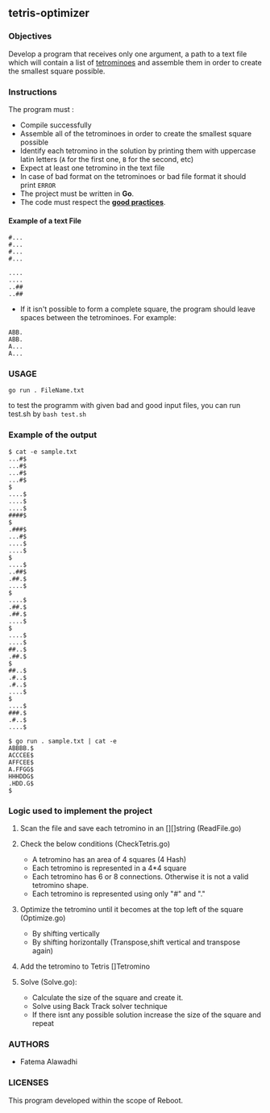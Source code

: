 ## tetris-optimizer

### Objectives

Develop a program that receives only one argument, a path to a text file which will contain a list of [tetrominoes](https://en.wikipedia.org/wiki/Tetromino) and assemble them in order to create the smallest square possible.

### Instructions

The program must :

- Compile successfully
- Assemble all of the tetrominoes in order to create the smallest square possible
- Identify each tetromino in the solution by printing them with uppercase latin letters (`A` for the first one, `B` for the second, etc)
- Expect at least one tetromino in the text file
- In case of bad format on the tetrominoes or bad file format it should print `ERROR`
- The project must be written in **Go**.
- The code must respect the [**good practices**](../good-practices/README.md).

#### Example of a text File

```
#...
#...
#...
#...

....
....
..##
..##
```

- If it isn't possible to form a complete square, the program should leave spaces between the tetrominoes. For example:

```
ABB.
ABB.
A...
A...
```

### USAGE

```
go run . FileName.txt
```

to test the programm with given bad and good input files, you can run test.sh by
`bash test.sh`

### Example of the output

```console
$ cat -e sample.txt
...#$
...#$
...#$
...#$
$
....$
....$
....$
####$
$
.###$
...#$
....$
....$
$
....$
..##$
.##.$
....$
$
....$
.##.$
.##.$
....$
$
....$
....$
##..$
.##.$
$
##..$
.#..$
.#..$
....$
$
....$
###.$
.#..$
....$

$ go run . sample.txt | cat -e
ABBBB.$
ACCCEE$
AFFCEE$
A.FFGG$
HHHDDG$
.HDD.G$
$
```

### Logic used to implement the project

1. Scan the file and save each tetromino in  an [][]string (ReadFile.go)

2. Check the below conditions (CheckTetris.go)
   - A tetromino has an area of 4 squares (4 Hash)
   - Each tetromino is represented in a 4*4 square
   - Each tetromino has 6 or 8 connections. Otherwise it is not a valid tetromino shape.
   - Each tetromino is represented using only "#" and "."

3. Optimize the tetromino until it becomes at the top left of the square (Optimize.go)
   - By shifting vertically
   - By shifting horizontally (Transpose,shift vertical and transpose again)


3. Add the tetromino to Tetris []Tetromino

4. Solve (Solve.go):
   - Calculate the size of the square and create it.
   - Solve using Back Track solver technique 
   - If there isnt any possible solution increase the size of the square and repeat

### AUTHORS

- Fatema Alawadhi

### LICENSES

This program developed within the scope of Reboot.

